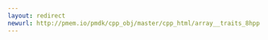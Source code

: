 ```yaml
---
layout: redirect
newurl: http://pmem.io/pmdk/cpp_obj/master/cpp_html/array__traits_8hpp.html
---
```

